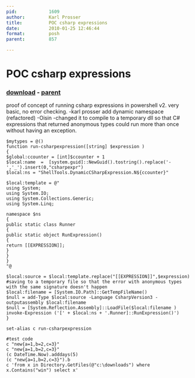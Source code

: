 ```yaml
---
pid:            1609
author:         Karl Prosser
title:          POC csharp expressions
date:           2010-01-25 12:46:44
format:         posh
parent:         857

---
```


# POC csharp expressions

### [download](//scripts/1609.ps1) - [parent](//scripts/857.md)

proof of concept of running csharp expressions in powershell v2. very basic, no error checking. 
-karl prosser
add dynamic namespace (refactored)
-Oisin
-changed it to compile to a temporary dll so that C# expressions that returned anonymous types could run more than once without having an exception.


```posh
$mytypes = @()
function run-csharpexpression([string] $expression )
{
$global:ccounter = [int]$ccounter + 1
$local:name  =  [system.guid]::NewGuid().tostring().replace('-','_').insert(0,"csharpexpr")
$local:ns = "ShellTools.DynamicCSharpExpression.N${ccounter}"

$local:template = @"
using System;
using System.IO;
using System.Collections.Generic;
using System.Linq;

namespace $ns
{
public static class Runner
{
public static object RunExpression()
{
return [[EXPRESSION]];
}
}
}
"@

$local:source = $local:template.replace("[[EXPRESSION]]",$expression)
#saving to a temporary file so that the error with anonymous types with the same signature doesn't happen
$local:filename = [System.IO.Path]::GetTempFileName()
$null = add-Type $local:source -Language CsharpVersion3 -outputassembly $local:filename 
$null = [System.Reflection.Assembly]::LoadFile($local:filename )
invoke-Expression ('[' + $local:ns + '.Runner]::RunExpression()')
}

set-alias c run-csharpexpression

#test code
c "new{a=1,b=2,c=3}"
c "new{a=1,b=2,c=3}"
(c DateTime.Now).adddays(5)
(c "new{a=1,b=2,c=3}").b
c 'from x in Directory.GetFiles(@"c:\downloads") where x.Contains("win") select x'



```
